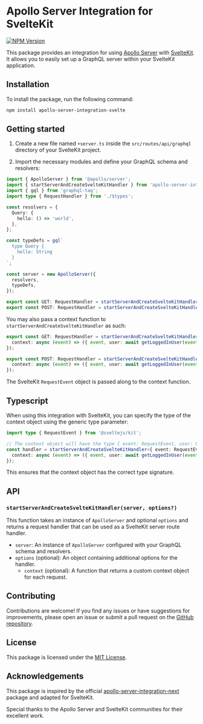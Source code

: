 # Apollo Server Integration for SvelteKit

[![NPM Version](https://img.shields.io/npm/v/apollo-server-integration-svelte?logo=npm&logoColor=%23ffffff&color=%234ec820)
](https://www.npmjs.com/package/apollo-server-integration-svelte)

This package provides an integration for using [Apollo Server](https://www.apollographql.com/docs/apollo-server/) with [SvelteKit](https://kit.svelte.dev/). It allows you to easily set up a GraphQL server within your SvelteKit application.

## Installation

To install the package, run the following command:

```bash
npm install apollo-server-integration-svelte
```

## Getting started

1. Create a new file named `+server.ts` inside the `src/routes/api/graphql` directory of your SvelteKit project.

2. Import the necessary modules and define your GraphQL schema and resolvers:

```typescript
import { ApolloServer } from '@apollo/server';
import { startServerAndCreateSvelteKitHandler } from 'apollo-server-integration-svelte';
import { gql } from 'graphql-tag';
import type { RequestHandler } from './$types';

const resolvers = {
  Query: {
    hello: () => 'world',
  },
};

const typeDefs = gql`
  type Query {
    hello: String
  }
`;

const server = new ApolloServer({
  resolvers,
  typeDefs,
});

export const GET: RequestHandler = startServerAndCreateSvelteKitHandler(server);
export const POST: RequestHandler = startServerAndCreateSvelteKitHandler(server);
```
You may also pass a context function to `startServerAndCreateSvelteKitHandler` as such:
```typescript
export const GET: RequestHandler = startServerAndCreateSvelteKitHandler(server, {
  context: async (event) => ({ event, user: await getLoggedInUser(event) }),
});

export const POST: RequestHandler = startServerAndCreateSvelteKitHandler(server, {
  context: async (event) => ({ event, user: await getLoggedInUser(event) }),
});
```
The SvelteKit `RequestEvent` object is passed along to the context function.

## Typescript

When using this integration with SvelteKit, you can specify the type of the context object using the generic type parameter:

```typescript
import type { RequestEvent } from '@sveltejs/kit';

// The context object will have the type { event: RequestEvent, user: User }
const handler = startServerAndCreateSvelteKitHandler<{ event: RequestEvent; user: User }>(server, {
  context: async (event) => ({ event, user: await getLoggedInUser(event) }),
});
```

This ensures that the context object has the correct type signature.
## API

### `startServerAndCreateSvelteKitHandler(server, options?)`

This function takes an instance of `ApolloServer` and optional `options` and returns a request handler that can be used as a SvelteKit server route handler.

- `server`: An instance of `ApolloServer` configured with your GraphQL schema and resolvers.
- `options` (optional): An object containing additional options for the handler.
  - `context` (optional): A function that returns a custom context object for each request.

## Contributing

Contributions are welcome! If you find any issues or have suggestions for improvements, please open an issue or submit a pull request on the [GitHub repository](https://github.com/pabl-o-ce/apollo-server-integration-svelte).

## License

This package is licensed under the [MIT License](https://opensource.org/licenses/MIT).

## Acknowledgements

This package is inspired by the official [apollo-server-integration-next](https://www.npmjs.com/package/@as-integrations/next) package and adapted for SvelteKit.

Special thanks to the Apollo Server and SvelteKit communities for their excellent work.
